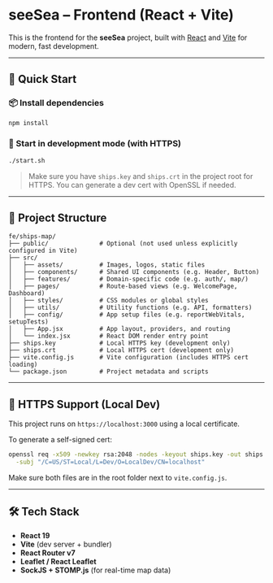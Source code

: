 # seeSea – Frontend (React + Vite)

This is the frontend for the **seeSea** project, built with [React](https://react.dev/) and [Vite](https://vitejs.dev/) for modern, fast development.

---

## 🚀 Quick Start

### 📦 Install dependencies
```bash
npm install
```

### 🧪 Start in development mode (with HTTPS)
```bash
./start.sh
```
> Make sure you have `ships.key` and `ships.crt` in the project root for HTTPS. You can generate a dev cert with OpenSSL if needed.

---

## 📁 Project Structure

```
fe/ships-map/
├── public/              # Optional (not used unless explicitly configured in Vite)
├── src/
│   ├── assets/          # Images, logos, static files
│   ├── components/      # Shared UI components (e.g. Header, Button)
│   ├── features/        # Domain-specific code (e.g. auth/, map/)
│   ├── pages/           # Route-based views (e.g. WelcomePage, Dashboard)
│   ├── styles/          # CSS modules or global styles
│   ├── utils/           # Utility functions (e.g. API, formatters)
│   ├── config/          # App setup files (e.g. reportWebVitals, setupTests)
│   ├── App.jsx          # App layout, providers, and routing
│   └── index.jsx        # React DOM render entry point
├── ships.key            # Local HTTPS key (development only)
├── ships.crt            # Local HTTPS cert (development only)
├── vite.config.js       # Vite configuration (includes HTTPS cert loading)
└── package.json         # Project metadata and scripts
```

---

## 🔐 HTTPS Support (Local Dev)

This project runs on `https://localhost:3000` using a local certificate.

To generate a self-signed cert:

```bash
openssl req -x509 -newkey rsa:2048 -nodes -keyout ships.key -out ships.crt -days 365 \
  -subj "/C=US/ST=Local/L=Dev/O=LocalDev/CN=localhost"
```

Make sure both files are in the root folder next to `vite.config.js`.

---

## 🛠 Tech Stack

- **React 19**
- **Vite** (dev server + bundler)
- **React Router v7**
- **Leaflet / React Leaflet**
- **SockJS + STOMP.js** (for real-time map data)
